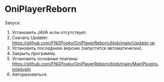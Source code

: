 # OniPlayerReborn
Запуск:
1. Установить JAVA если отсутствует.
2. Скачать Updater:
https://github.com/FNGPooky/OniPlayerReborn/blob/main/Updater.jar
3. Установить последнюю версию (запустится автоматически).
4. Закрыть программу.
5. Установить основные плагины:
https://github.com/FNGPooky/OniPlayerReborn/blob/main/MainPlugins.oniplugin
6. Авторизоваться.
